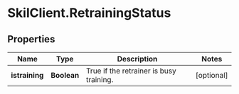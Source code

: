 # SkilClient.RetrainingStatus

## Properties
Name | Type | Description | Notes
------------ | ------------- | ------------- | -------------
**istraining** | **Boolean** | True if the retrainer is busy training. | [optional] 


